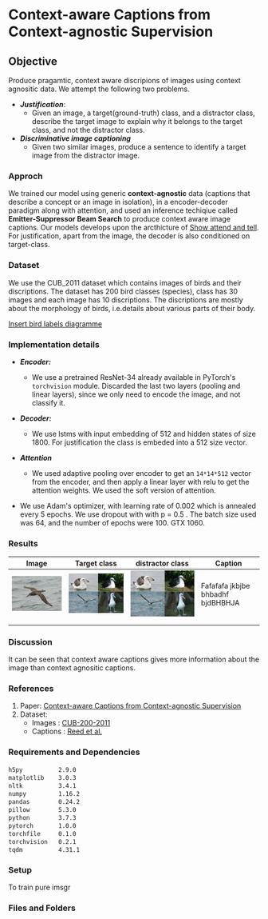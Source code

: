 # Context-aware Captions from Context-agnostic Supervision

## Objective
Produce pragamtic, context aware discripions of images using context agnositic data. We attempt the following two problems.
- ***Justification***:  
    - Given an image, a target(ground-truth) class, and a distractor class, describe the target image to explain why it belongs to the target class, and not the distractor class.
- ***Discriminative image captioning***
    -  Given two similar images, produce a sentence to identify a target image from the distractor image.

### Approch
We trained our model using generic **context-agnostic**  data (captions that describe a concept or an image in isolation), in a encoder-decoder paradigm along with attention, and used an inference techiqiue called **Emitter-Suppressor  Beam Search** to produce context aware image captions. Our models develops upon the arcthicture of [Show attend and tell](https://arxiv.org/pdf/1502.03044.pdf). For justification, apart from the image, the decoder is also conditioned on target-class. 

### Dataset
We use the CUB_2011 dataset which contains images of birds and their discriptions. The dataset has 200 bird classes (species), class has 30 images and each image has 10 discriptions. The discriptions are mostly about the morphology of birds, i.e.details about various parts of their body.

[Insert bird labels diagramme]()
 
### Implementation details 
- ***Encoder:*** 
    - We use a pretrained ResNet-34 already available in PyTorch's `torchvision`  module. Discarded the last two layers (pooling and linear layers), since we only need to encode the image, and not classify it.

- ***Decoder:*** 
  - We use lstms with input embedding of 512 and hidden states of size 1800. For justification the class is embeded into a 512 size vector.   

-  ***Attention*** 
    - We used adaptive pooling over encoder to get an `14*14*512` vector from the encoder, and then apply a linear layer with relu to get the attention weights. We used the soft version of attention. 

-  We use Adam's optimizer, with learning rate of 0.002 which is annealed every 5 epochs. We use dropout with with p = 0.5 . The batch size used was 64, and the number of epochs were 100. GTX 1060.

### Results 

| Image| Target class  | distractor class  |   Caption |
|:---:|---|---|---|
|![](Black_Footed_Albatross_0001_796111.jpg)  |  ![](Capture.PNG) |![](Capture.PNG)   | Fafafafa jkbjbe bhbadhf bjdBHBHJA   | 
|   |   |   |   |   
|   |   |   |   |   




<!-- ![](https://latex.codecogs.com/png.latex?p=0.5)

<img src="https://latex.codecogs.com/png.latex?p=0.5" /> -->


### Discussion 
It can be seen that context aware captions gives more information about the image than context agnositic captions. 
### References 
1. Paper: [Context-aware Captions from Context-agnostic Supervision](https://arxiv.org/pdf/1701.02870.pdf)
2. Dataset:
    - Images   : [CUB-200-2011](http://www.vision.caltech.edu/visipedia/CUB-200-2011.html)
    - Captions :  [Reed et al.](https://arxiv.org/abs/1605.05395) 

### Requirements and Dependencies
```
h5py          2.9.0   
matplotlib    3.0.3   
nltk          3.4.1     
numpy         1.16.2  
pandas        0.24.2  
pillow        5.3.0     
python        3.7.3   
pytorch       1.0.0   
torchfile     0.1.0   
torchvision   0.2.1   
tqdm          4.31.1  
```
### Setup 
To train pure imsgr

### Files and Folders 

